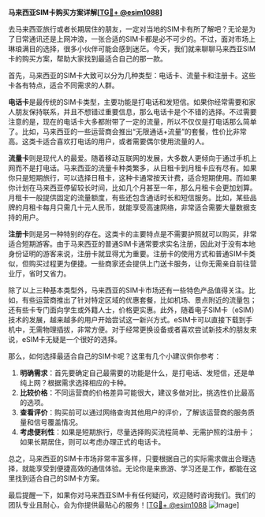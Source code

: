 **马来西亚SIM卡购买方案详解[[TG💪+ @esim1088](https://t.me/s/esim1088)]**

去马来西亚旅行或者长期居住的朋友，一定对当地的SIM卡有所了解吧？无论是为了日常通讯还是上网冲浪，一张合适的SIM卡都是必不可少的。不过，面对市场上琳琅满目的选择，很多小伙伴可能会感到迷茫。今天，我们就来聊聊马来西亚SIM卡的购买方案，帮助大家找到最适合自己的那一款。

首先，马来西亚的SIM卡大致可以分为几种类型：电话卡、流量卡和注册卡。这些卡各有特点，适合不同需求的人群。

**电话卡**是最传统的SIM卡类型，主要功能是打电话和发短信。如果你经常需要和家人朋友保持联系，并且不想错过重要信息，那么电话卡是个不错的选择。不过需要注意的是，现在的电话卡大多都附带了一定的流量，所以不仅仅是打电话那么简单了。比如，马来西亚的一些运营商会推出“无限通话+流量”的套餐，性价比非常高。这类卡适合喜欢打电话的用户，或者需要偶尔使用流量的人。

**流量卡**则是现代人的最爱。随着移动互联网的发展，大多数人更倾向于通过手机上网而不是打电话。马来西亚的流量卡种类繁多，从日租卡到月租卡应有尽有。如果你只是短期旅行，可以选择日租卡，这种卡通常按天计费，适合短期使用。而如果你计划在马来西亚停留较长时间，比如几个月甚至一年，那么月租卡会更加划算。月租卡一般提供固定的流量额度，有些还包含通话时长和短信服务。比如，某些品牌的月租卡每月只需几十元人民币，就能享受高速网络，非常适合需要大量数据支持的用户。

**注册卡**则是另一种特别的存在。这类卡的主要特点是不需要护照就可以购买，非常适合短期游客。由于马来西亚的普通SIM卡通常要求实名注册，因此对于没有本地身份证明的游客来说，注册卡就显得尤为重要。注册卡的使用方式和普通SIM卡类似，但购买过程更为便捷。一些商家还会提供上门送卡服务，让你无需亲自前往营业厅，省时又省力。

除了以上三种基本类型外，马来西亚的SIM卡市场还有一些特色产品值得关注。比如，有些运营商推出了针对特定区域的优惠套餐，比如机场、景点附近的流量包；还有些卡专门面向学生或外籍人士，价格更实惠。此外，随着电子SIM卡（eSIM）技术的发展，越来越多的用户开始尝试这一新兴方式。eSIM卡可以直接下载到手机中，无需物理插拔，非常方便。对于经常更换设备或者喜欢尝试新技术的朋友来说，eSIM卡无疑是一个很好的选择。

那么，如何选择最适合自己的SIM卡呢？这里有几个小建议供你参考：

1. **明确需求**：首先要确定自己最需要的功能是什么，是打电话、发短信，还是单纯上网？根据需求选择相应的卡种。
2. **比较价格**：不同运营商的价格差异可能很大，建议多做对比，挑选性价比最高的选项。
3. **查看评价**：购买前可以通过网络查询其他用户的评价，了解该运营商的服务质量和信号覆盖情况。
4. **考虑便利性**：如果是短期旅行，尽量选择购买流程简单、无需护照的注册卡；如果长期居住，则可以考虑办理正式的电话卡。

总之，马来西亚的SIM卡市场非常丰富多样，只要根据自己的实际需求做出合理选择，就能享受到便捷高效的通信体验。无论你是来旅游、学习还是工作，都能在这里找到适合自己的SIM卡方案。

最后提醒一下，如果你对马来西亚SIM卡有任何疑问，欢迎随时咨询我们。我们的团队专业且耐心，会为你提供最贴心的服务！[[TG💪+ @esim1088](https://t.me/s/esim1088) ![Image](https://i.postimg.cc/4NQfJmqS/Snipaste-2025-05-13-00-14-12.png)]